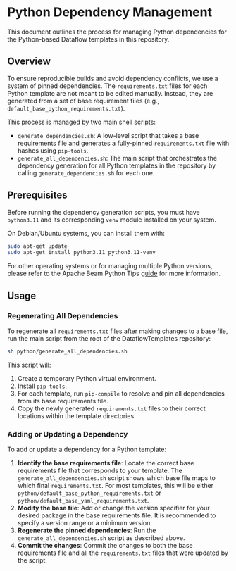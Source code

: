 # Python Dependency Management

This document outlines the process for managing Python dependencies for the Python-based Dataflow templates in this repository.

## Overview

To ensure reproducible builds and avoid dependency conflicts, we use a system of pinned dependencies. The `requirements.txt` files for each Python template are not meant to be edited manually. Instead, they are generated from a set of base requirement files (e.g., `default_base_python_requirements.txt`).

This process is managed by two main shell scripts:

-   `generate_dependencies.sh`: A low-level script that takes a base requirements file and generates a fully-pinned `requirements.txt` file with hashes using `pip-tools`.
-   `generate_all_dependencies.sh`: The main script that orchestrates the dependency generation for all Python templates in the repository by calling `generate_dependencies.sh` for each one.

## Prerequisites

Before running the dependency generation scripts, you must have `python3.11` and its corresponding `venv` module installed on your system.

On Debian/Ubuntu systems, you can install them with:

```bash
sudo apt-get update
sudo apt-get install python3.11 python3.11-venv
```

For other operating systems or for managing multiple Python versions, please refer to the Apache Beam Python Tips [guide](https://cwiki.apache.org/confluence/pages/viewpage.action?pageId=95653376#PythonTips-VirtualEnvironmentSetup) for more information.

## Usage

### Regenerating All Dependencies

To regenerate all `requirements.txt` files after making changes to a base file, run the main script from the root of the DataflowTemplates repository:

```bash
sh python/generate_all_dependencies.sh
```

This script will:
1.  Create a temporary Python virtual environment.
2.  Install `pip-tools`.
3.  For each template, run `pip-compile` to resolve and pin all dependencies from its base requirements file.
4.  Copy the newly generated `requirements.txt` files to their correct locations within the template directories.

### Adding or Updating a Dependency

To add or update a dependency for a Python template:

1.  **Identify the base requirements file**: Locate the correct base requirements file that corresponds to your template. The `generate_all_dependencies.sh` script shows which base file maps to which final `requirements.txt`. For most templates, this will be either `python/default_base_python_requirements.txt` or `python/default_base_yaml_requirements.txt`.
2.  **Modify the base file**: Add or change the version specifier for your desired package in the base requirements file. It is recommended to specify a version range or a minimum version.
3.  **Regenerate the pinned dependencies**: Run the `generate_all_dependencies.sh` script as described above.
4.  **Commit the changes**: Commit the changes to both the base requirements file and all the `requirements.txt` files that were updated by the script.
